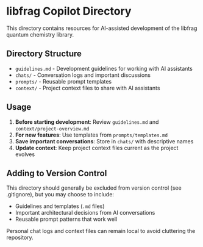 # libfrag Copilot Directory

This directory contains resources for AI-assisted development of the libfrag quantum chemistry library.

## Directory Structure

- `guidelines.md` - Development guidelines for working with AI assistants
- `chats/` - Conversation logs and important discussions
- `prompts/` - Reusable prompt templates
- `context/` - Project context files to share with AI assistants

## Usage

1. **Before starting development**: Review `guidelines.md` and `context/project-overview.md`
2. **For new features**: Use templates from `prompts/templates.md`
3. **Save important conversations**: Store in `chats/` with descriptive names
4. **Update context**: Keep project context files current as the project evolves

## Adding to Version Control

This directory should generally be excluded from version control (see .gitignore), but you may choose to include:
- Guidelines and templates (`.md` files)
- Important architectural decisions from AI conversations
- Reusable prompt patterns that work well

Personal chat logs and context files can remain local to avoid cluttering the repository.
